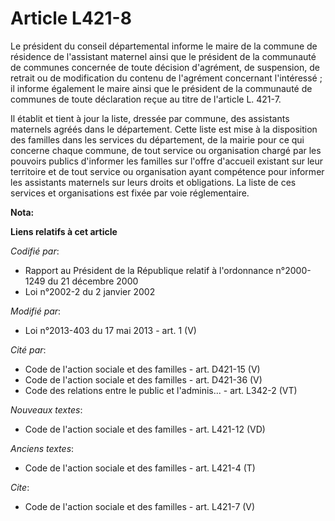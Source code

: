 # Article L421-8

Le président du conseil départemental informe le maire de la commune de résidence de l'assistant maternel ainsi que le
président de la communauté de communes concernée de toute décision d'agrément, de suspension, de retrait ou de modification
du contenu de l'agrément concernant l'intéressé ; il informe également le maire ainsi que le président de la communauté de
communes de toute déclaration reçue au titre de l'article L. 421-7. 

Il établit et tient à jour la liste, dressée par commune, des assistants maternels agréés dans le département. Cette liste
est mise à la disposition des familles dans les services du département, de la mairie pour ce qui concerne chaque commune, de
tout service ou organisation chargé par les pouvoirs publics d'informer les familles sur l'offre d'accueil existant sur leur
territoire et de tout service ou organisation ayant compétence pour informer les assistants maternels sur leurs droits et
obligations. La liste de ces services et organisations est fixée par voie réglementaire.

**Nota:**



**Liens relatifs à cet article**

_Codifié par_:

  - Rapport au Président de la République relatif à l'ordonnance n°2000-1249 du 21 décembre 2000
  - Loi n°2002-2 du 2 janvier 2002

_Modifié par_:

  - Loi n°2013-403 du 17 mai 2013 - art. 1 (V)

_Cité par_:

  - Code de l'action sociale et des familles - art. D421-15 (V)
  - Code de l'action sociale et des familles - art. D421-36 (V)
  - Code des relations entre le public et l'adminis... - art. L342-2 (VT)

_Nouveaux textes_:

  - Code de l'action sociale et des familles - art. L421-12 (VD)

_Anciens textes_:

  - Code de l'action sociale et des familles - art. L421-4 (T)

_Cite_:

  - Code de l'action sociale et des familles - art. L421-7 (V)
